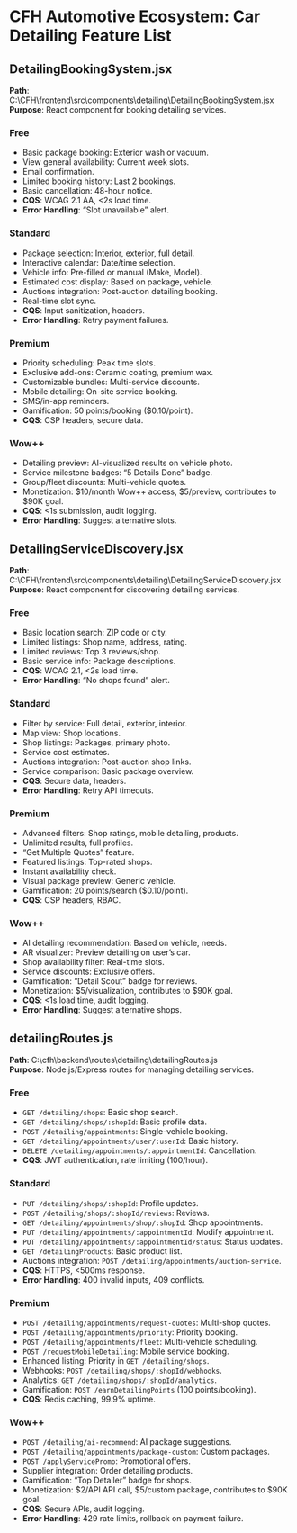# CFH Automotive Ecosystem: Car Detailing Feature List

## DetailingBookingSystem.jsx
**Path**: C:\CFH\frontend\src\components\detailing\DetailingBookingSystem.jsx  
**Purpose**: React component for booking detailing services.

### Free
- Basic package booking: Exterior wash or vacuum.  
- View general availability: Current week slots.  
- Email confirmation.  
- Limited booking history: Last 2 bookings.  
- Basic cancellation: 48-hour notice.  
- **CQS**: WCAG 2.1 AA, <2s load time.  
- **Error Handling**: “Slot unavailable” alert.

### Standard
- Package selection: Interior, exterior, full detail.  
- Interactive calendar: Date/time selection.  
- Vehicle info: Pre-filled or manual (Make, Model).  
- Estimated cost display: Based on package, vehicle.  
- Auctions integration: Post-auction detailing booking.  
- Real-time slot sync.  
- **CQS**: Input sanitization, headers.  
- **Error Handling**: Retry payment failures.

### Premium
- Priority scheduling: Peak time slots.  
- Exclusive add-ons: Ceramic coating, premium wax.  
- Customizable bundles: Multi-service discounts.  
- Mobile detailing: On-site service booking.  
- SMS/in-app reminders.  
- Gamification: 50 points/booking ($0.10/point).  
- **CQS**: CSP headers, secure data.

### Wow++
- Detailing preview: AI-visualized results on vehicle photo.  
- Service milestone badges: “5 Details Done” badge.  
- Group/fleet discounts: Multi-vehicle quotes.  
- Monetization: $10/month Wow++ access, $5/preview, contributes to $90K goal.  
- **CQS**: <1s submission, audit logging.  
- **Error Handling**: Suggest alternative slots.

## DetailingServiceDiscovery.jsx
**Path**: C:\CFH\frontend\src\components\detailing\DetailingServiceDiscovery.jsx  
**Purpose**: React component for discovering detailing services.

### Free
- Basic location search: ZIP code or city.  
- Limited listings: Shop name, address, rating.  
- Limited reviews: Top 3 reviews/shop.  
- Basic service info: Package descriptions.  
- **CQS**: WCAG 2.1, <2s load time.  
- **Error Handling**: “No shops found” alert.

### Standard
- Filter by service: Full detail, exterior, interior.  
- Map view: Shop locations.  
- Shop listings: Packages, primary photo.  
- Service cost estimates.  
- Auctions integration: Post-auction shop links.  
- Service comparison: Basic package overview.  
- **CQS**: Secure data, headers.  
- **Error Handling**: Retry API timeouts.

### Premium
- Advanced filters: Shop ratings, mobile detailing, products.  
- Unlimited results, full profiles.  
- “Get Multiple Quotes” feature.  
- Featured listings: Top-rated shops.  
- Instant availability check.  
- Visual package preview: Generic vehicle.  
- Gamification: 20 points/search ($0.10/point).  
- **CQS**: CSP headers, RBAC.

### Wow++
- AI detailing recommendation: Based on vehicle, needs.  
- AR visualizer: Preview detailing on user’s car.  
- Shop availability filter: Real-time slots.  
- Service discounts: Exclusive offers.  
- Gamification: “Detail Scout” badge for reviews.  
- Monetization: $5/visualization, contributes to $90K goal.  
- **CQS**: <1s load time, audit logging.  
- **Error Handling**: Suggest alternative shops.

## detailingRoutes.js
**Path**: C:\cfh\backend\routes\detailing\detailingRoutes.js  
**Purpose**: Node.js/Express routes for managing detailing services.

### Free
- `GET /detailing/shops`: Basic shop search.  
- `GET /detailing/shops/:shopId`: Basic profile data.  
- `POST /detailing/appointments`: Single-vehicle booking.  
- `GET /detailing/appointments/user/:userId`: Basic history.  
- `DELETE /detailing/appointments/:appointmentId`: Cancellation.  
- **CQS**: JWT authentication, rate limiting (100/hour).

### Standard
- `PUT /detailing/shops/:shopId`: Profile updates.  
- `POST /detailing/shops/:shopId/reviews`: Reviews.  
- `GET /detailing/appointments/shop/:shopId`: Shop appointments.  
- `PUT /detailing/appointments/:appointmentId`: Modify appointment.  
- `PUT /detailing/appointments/:appointmentId/status`: Status updates.  
- `GET /detailingProducts`: Basic product list.  
- Auctions integration: `POST /detailing/appointments/auction-service`.  
- **CQS**: HTTPS, <500ms response.  
- **Error Handling**: 400 invalid inputs, 409 conflicts.

### Premium
- `POST /detailing/appointments/request-quotes`: Multi-shop quotes.  
- `POST /detailing/appointments/priority`: Priority booking.  
- `POST /detailing/appointments/fleet`: Multi-vehicle scheduling.  
- `POST /requestMobileDetailing`: Mobile service booking.  
- Enhanced listing: Priority in `GET /detailing/shops`.  
- Webhooks: `POST /detailing/shops/:shopId/webhooks`.  
- Analytics: `GET /detailing/shops/:shopId/analytics`.  
- Gamification: `POST /earnDetailingPoints` (100 points/booking).  
- **CQS**: Redis caching, 99.9% uptime.

### Wow++
- `POST /detailing/ai-recommend`: AI package suggestions.  
- `POST /detailing/appointments/package-custom`: Custom packages.  
- `POST /applyServicePromo`: Promotional offers.  
- Supplier integration: Order detailing products.  
- Gamification: “Top Detailer” badge for shops.  
- Monetization: $2/API API call, $5/custom package, contributes to $90K goal.  
- **CQS**: Secure APIs, audit logging.  
- **Error Handling**: 429 rate limits, rollback on payment failure.